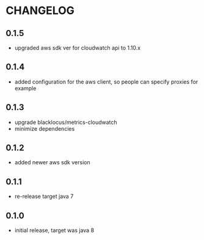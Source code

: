 # CHANGELOG

## 0.1.5
* upgraded aws sdk ver for cloudwatch api to 1.10.x

## 0.1.4
* added configuration for the aws client, so people can specify proxies for example

## 0.1.3
* upgrade blacklocus/metrics-cloudwatch
* minimize dependencies

## 0.1.2
* added newer aws sdk version 

## 0.1.1
* re-release target java 7

## 0.1.0
* initial release, target was java 8
